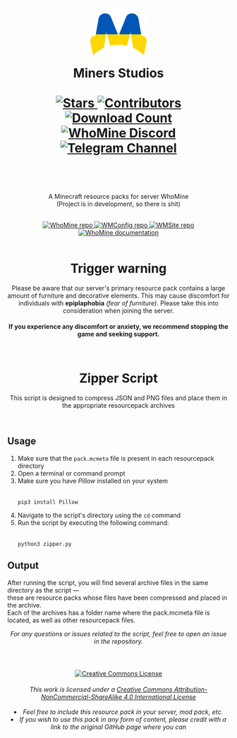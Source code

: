 <!--suppress HtmlDeprecatedAttribute, HtmlUnknownTarget-->
<div align="center">
  <h1>
    <a href="https://minersstudios.com">
      <img alt="MinersStudios" src="https://raw.githubusercontent.com/MinersStudios/.github/main/assets/logos/logo_ua.svg" width="128">
    </a>
    <br>
    Miners Studios
    <br><br>
    <div>
      <a href="https://git.minersstudios.com/WMResources/stargazers">
        <picture>
          <source media="(prefers-color-scheme: light)" srcset="https://img.shields.io/github/stars/MinersStudios/WMResources?style=for-the-badge&color=f9ebbf&labelColor=fcf6e4">
          <img alt="Stars" src="https://img.shields.io/github/stars/MinersStudios/WMResources?style=for-the-badge&color=f9ebbf&labelColor=302d41">
        </picture>
      </a>
      <a href="https://github.com/MinersStudios/WMResources/contributors">
        <picture>
          <source media="(prefers-color-scheme: light)" srcset="https://img.shields.io/github/contributors/MinersStudios/WMResources?style=for-the-badge&color=d5c3f0&labelColor=ECE3F9">
          <img alt="Contributors" src="https://img.shields.io/github/contributors/MinersStudios/WMResources?style=for-the-badge&color=d5c3f0&labelColor=302d41">
        </picture>
      </a>
      <a href="#">
        <picture>
          <source media="(prefers-color-scheme: light)" srcset="https://img.shields.io/github/downloads/MinersStudios/WMResources/total?style=for-the-badge&color=b0e99e&labelColor=e1f9d9">
          <img alt="Download Count" src="https://img.shields.io/github/downloads/MinersStudios/WMResources/total?style=for-the-badge&color=b0e99e&labelColor=302d41">
        </picture>
      </a>
      <br>
      <a href="https://whomine.net/discord">
        <picture>
          <source media="(prefers-color-scheme: light)" srcset="https://img.shields.io/discord/928575868643733535?style=for-the-badge&label=WhoMine&logo=discord&color=c9cbff&logoColor=363636&labelColor=e8e9ff">
          <img alt="WhoMine Discord" src="https://img.shields.io/discord/928575868643733535?style=for-the-badge&label=WhoMine&logo=discord&color=c9cbff&logoColor=d9e0ee&labelColor=302d41">
        </picture>
      </a>
      <a href="https://whomine.net/telegram">
        <picture>
          <source media="(prefers-color-scheme: light)" srcset="https://img.shields.io/badge/telegram-black?style=for-the-badge&logo=telegram&color=c9cbff&logoColor=363636&labelColor=e8e9ff">
          <img alt="Telegram Channel" src="https://img.shields.io/badge/telegram-black?style=for-the-badge&logo=telegram&color=c9cbff&logoColor=d9e0ee&labelColor=302d41">
        </picture>
      </a>
    </div>
    <br>
  </h1>
  <br>
  <p>
    A Minecraft resource packs for server WhoMine<br>
    (Project is in development, so there is shit)
  </p>
  <br>
  <a href="https://github.com/MinersStudios/WhoMine">
    <picture>
      <source media="(prefers-color-scheme: light)" srcset="https://github-readme-stats-git-masterrstaa-rickstaa.vercel.app/api/pin/?username=MinersStudios&repo=WhoMine&icon_color=baa8d5&hide_border=true&border_radius=20&title_color=baa8d5&bg_color=c5c5c91e&cache_seconds=86400">
      <img alt="WhoMine repo" src="https://github-readme-stats-git-masterrstaa-rickstaa.vercel.app/api/pin/?username=MinersStudios&repo=WhoMine&icon_color=d5c3f0&hide_border=true&theme=dark&border_radius=20&title_color=d5c3f0&bg_color=39363f1e&cache_seconds=86400" width="49%">
    </picture>
  </a>
  <a href="https://github.com/MinersStudios/WMConfig">
    <picture>
      <source media="(prefers-color-scheme: light)" srcset="https://github-readme-stats-git-masterrstaa-rickstaa.vercel.app/api/pin/?username=MinersStudios&repo=WMConfig&icon_color=baa8d5&hide_border=true&border_radius=20&title_color=baa8d5&bg_color=c5c5c91e&cache_seconds=86400">
      <img alt="WMConfig repo" src="https://github-readme-stats-git-masterrstaa-rickstaa.vercel.app/api/pin/?username=MinersStudios&repo=WMConfig&icon_color=d5c3f0&hide_border=true&theme=dark&border_radius=20&title_color=d5c3f0&bg_color=39363f1e&cache_seconds=86400" width="49%">
    </picture>
  </a>
  <a href="https://github.com/MinersStudios/WMSite">
    <picture>
      <source media="(prefers-color-scheme: light)" srcset="https://github-readme-stats-git-masterrstaa-rickstaa.vercel.app/api/pin/?username=MinersStudios&repo=WMSite&icon_color=baa8d5&hide_border=true&border_radius=20&title_color=baa8d5&bg_color=c5c5c91e&cache_seconds=86400">
      <img alt="WMSite repo" src="https://github-readme-stats-git-masterrstaa-rickstaa.vercel.app/api/pin/?username=MinersStudios&repo=WMSite&icon_color=d5c3f0&hide_border=true&theme=dark&border_radius=20&title_color=d5c3f0&bg_color=39363f1e&cache_seconds=86400" width="49%">
    </picture>
  </a>
  <a href="https://github.com/MinersStudios/WMDocs">
    <picture>
      <source media="(prefers-color-scheme: light)" srcset="https://github-readme-stats-git-masterrstaa-rickstaa.vercel.app/api/pin/?username=MinersStudios&repo=WMDocs&icon_color=baa8d5&hide_border=true&border_radius=20&title_color=baa8d5&bg_color=c5c5c91e&cache_seconds=86400">
      <img alt="WhoMine documentation" src="https://github-readme-stats-git-masterrstaa-rickstaa.vercel.app/api/pin/?username=MinersStudios&repo=WMDocs&icon_color=d5c3f0&hide_border=true&theme=dark&border_radius=20&title_color=d5c3f0&bg_color=39363f1e&cache_seconds=86400" width="49%">
    </picture>
  </a>
  <br><br>
  <h1>Trigger warning</h1>
  <p>
     Please be aware that our server's primary resource pack contains a large amount of furniture and decorative elements.
     This may cause discomfort for individuals with <b>epiplaphobia</b> <i>(fear of furniture)</i>. Please take this into consideration when joining the server.<br>
  </p>
  <h4>If you experience any discomfort or anxiety, we recommend stopping the game and seeking support.</h4>
  <br>
  <h1>Zipper Script</h1>
  <p>This script is designed to compress JSON and PNG files and place them in the appropriate resourcepack archives</p>
  <div align="left">
    <br>
    <h2>Usage</h2>
    <ol>
      <li>Make sure that the <code>pack.mcmeta</code> file is present in each resourcepack directory</li>
      <li>Open a terminal or command prompt</li>
      <li>
        Make sure you have <i>Pillow</i> installed on your system<br><br>
        <pre><code>pip3 install Pillow</code></pre>
      </li>
      <li>Navigate to the script's directory using the <code>cd</code> command</li>
      <li>
        Run the script by executing the following command:<br><br>
        <pre><code>python3 zipper.py</code></pre>
      </li>
    </ol>
    <h2>Output</h2>
    <p>
      After running the script, you will find several archive files in the same directory as the script —<br>
      these are resource packs whose files have been compressed and placed in the archive.<br>
      Each of the archives has a folder name where the pack.mcmeta file is located, as well as other resourcepack files.
    </p>
  </div>
  <p><i>For any questions or issues related to the script, feel free to open an issue in the repository.</i></p> 
  <h1></h1>
  <br>
  <a rel="license" target="_blank" href="https://creativecommons.org/licenses/by-nc-sa/4.0">
    <img alt="Creative Commons License" src="https://i.creativecommons.org/l/by-nc-sa/4.0/88x31.png" />
  </a>
  <h6>
    This work is licensed under a <a rel="license" href="https://creativecommons.org/licenses/by-nc-sa/4.0">Creative Commons Attribution-NonCommercial-ShareAlike 4.0 International License</a>
    <br><br>
    <li>Feel free to include this resource pack in your server, mod pack, etc.</li>
    <li>If you wish to use this pack in any form of content, please credit with a link to the original GitHub page where you can</li>
  </h6>
</div>
